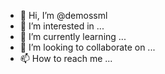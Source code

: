 - 👋 Hi, I’m @demossml
- 👀 I’m interested in ...
- 🌱 I’m currently learning ...
- 💞️ I’m looking to collaborate on ...
- 📫 How to reach me ...

<!---
demossml/demossml is a ✨ special ✨ repository because its `README.md` (this file) appears on your GitHub profile.
You can click the Preview link to take a look at your changes.
--->
